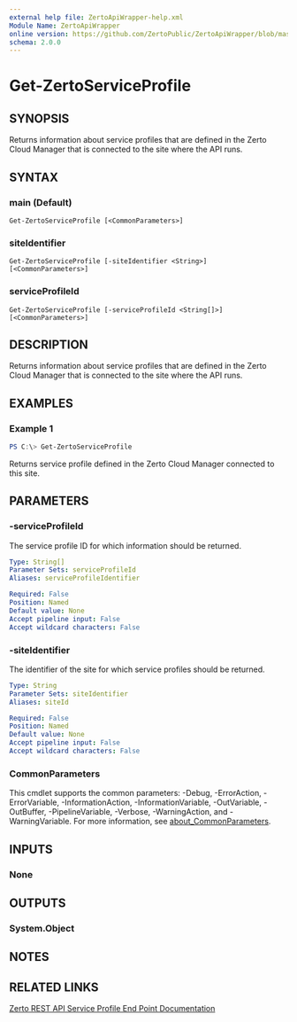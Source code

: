 ```yaml
---
external help file: ZertoApiWrapper-help.xml
Module Name: ZertoApiWrapper
online version: https://github.com/ZertoPublic/ZertoApiWrapper/blob/master/docs/Get-ZertoServiceProfile.md
schema: 2.0.0
---
```


# Get-ZertoServiceProfile

## SYNOPSIS
Returns information about service profiles that are defined in the Zerto Cloud Manager that is connected to the site where the API runs.

## SYNTAX

### main (Default)
```
Get-ZertoServiceProfile [<CommonParameters>]
```

### siteIdentifier
```
Get-ZertoServiceProfile [-siteIdentifier <String>] [<CommonParameters>]
```

### serviceProfileId
```
Get-ZertoServiceProfile [-serviceProfileId <String[]>] [<CommonParameters>]
```

## DESCRIPTION
Returns information about service profiles that are defined in the Zerto Cloud Manager that is connected to the site where the API runs.

## EXAMPLES

### Example 1
```powershell
PS C:\> Get-ZertoServiceProfile
```

Returns service profile defined in the Zerto Cloud Manager connected to this site.

## PARAMETERS

### -serviceProfileId
The service profile ID for which information should be returned.

```yaml
Type: String[]
Parameter Sets: serviceProfileId
Aliases: serviceProfileIdentifier

Required: False
Position: Named
Default value: None
Accept pipeline input: False
Accept wildcard characters: False
```

### -siteIdentifier
The identifier of the site for which service profiles should be returned.

```yaml
Type: String
Parameter Sets: siteIdentifier
Aliases: siteId

Required: False
Position: Named
Default value: None
Accept pipeline input: False
Accept wildcard characters: False
```

### CommonParameters
This cmdlet supports the common parameters: -Debug, -ErrorAction, -ErrorVariable, -InformationAction, -InformationVariable, -OutVariable, -OutBuffer, -PipelineVariable, -Verbose, -WarningAction, and -WarningVariable. For more information, see [about_CommonParameters](http://go.microsoft.com/fwlink/?LinkID=113216).

## INPUTS

### None
## OUTPUTS

### System.Object
## NOTES

## RELATED LINKS

[Zerto REST API Service Profile End Point Documentation](http://s3.amazonaws.com/zertodownload_docs/Latest/Zerto%20Virtual%20Replication%20Zerto%20Virtual%20Manager%20%28ZVM%29%20-%20vSphere%20Online%20Help/RestfulAPIs/StatusAPIs.5.062.html#)
